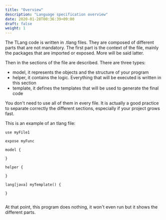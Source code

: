 ```yaml
---
title: "Overview"
description: "Language specification overview"
date: 2020-01-28T00:36:39+09:00
draft: false
weight: 1
---
```


The TLang code is written in .tlang files. They are composed of different parts that are not mandatory. The first part is the context of the file, mainly the packages that are imported or exposed. More will be said latter.

Then in the sections of the file are described. There are three types: 
* model, it represents the objects and the structure of your program
* helper, it contains the logic. Everything that will be executed is written in this section
* template, it defines the templates that will be used to generate the final code

You don't need to use all of them in every file. It is actually a good practice to separate correctly the different sections, especially if your project grows fast.

This is an example of an tlang file:

```tlang
use myFile1

expose myFunc

model {

}

helper {

}

lang[java] myTemplate() {

}


```

At that point, this program does nothing, it won't even run but it shows the different parts.
